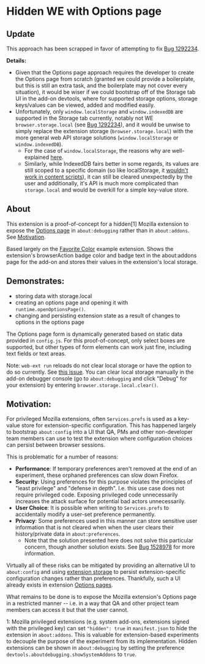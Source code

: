 # Hidden WE with Options page

## Update

This approach has been scrapped in favor of attempting to fix [Bug 1292234](https://bugzilla.mozilla.org/show_bug.cgi?id=1292234).

**Details:**
* Given that the Options page approach requires the developer to create the Options page from scratch (granted we could provide a boilerplate, but this is still an extra task, and the boilerplate may not cover every situation), it would be wiser if we could bootstrap off of the Storage tab UI in the add-on devtools, where for supported storage options, storage keys/values can be viewed, added and modified easily.
* Unfortunately, only `window.localStorage` and `window.indexedDB` are supported in the Storage tab currently, notably not WE `browser.storage.local` (see [Bug 1292234](https://bugzilla.mozilla.org/show_bug.cgi?id=1292234)), and it would be unwise to simply replace the extension storage (`browser.storage.local`) with the more general web API storage solutions (`window.localStorage` or `window.indexedDB`).
  * For the case of `window.localStorage`, the reasons why are well-explained [here](https://developer.mozilla.org/en-US/docs/Mozilla/Add-ons/WebExtensions/API/storage).
  * Similarly, while IndexedDB fairs better in some regards, its values are still scoped to a specific domain (so like localStorage, it [wouldn't work in content scripts](https://bugzilla.mozilla.org/show_bug.cgi?id=1292234#c2)), it can still be cleared unexpectedly by the user and additionally, it's API is much more complicated than `storage.local` and would be overkill for a simple key-value store.

## About

This extension is a proof-of-concept for a hidden[1] Mozilla extension to expose the [Options page](https://developer.mozilla.org/en-US/docs/Mozilla/Add-ons/WebExtensions/user_interface/Options_pages) in `about:debugging` rather than in `about:addons`. See [Motivation](#motivation).

Based largely on the [Favorite Color](https://github.com/mdn/webextensions-examples/tree/master/favourite-colour) example extension. Shows the extension's browserAction badge color and badge text in the about:addons page for the add-on and stores their values in the extension's local storage.

## Demonstrates:

* storing data with storage.local 
* creating an options page and opening it with `runtime.openOptionsPage()`.
* changing and persisting extension state as a result of changes to options in the options page

The Options page form is dynamically generated based on static data provided in `config.js`. For this proof-of-concept, only select boxes are supported, but other types of form elements can work just fine, including text fields or text areas.

Note: `web-ext run` reloads do not clear local storage or have the option to do so currently. See [this issue](https://github.com/mozilla/web-ext/issues/1517). You can clear local storage manually in the add-on debugger console (go to `about:debugging` and click "Debug" for your extension) by entering `browser.storage.local.clear()`.

## Motivation:

For privileged Mozilla extensions, often `Services.prefs` is used as a key-value store for extension-specific configuration. This has happened largely to bootstrap `about:config` into a UI that QA, PMs and other non-developer team members can use to test the extension where configuration choices can persist between browser sessions.

This is problematic for a number of reasons:
* **Performance**: If temporary preferences aren't removed at the end of an experiment, these orphaned preferences can slow down Firefox.
* **Security**: Using preferences for this purpose violates the principles of "least privilege" and "defense in depth". I.e. this use case does not require privileged code. Exposing privileged code unnecessarily increases the attack surface for potential bad actors unnecessarily.
* **User Choice**: It is possible when writing to `Services.prefs` to accidentally modify a user-set preference permanently.
* **Privacy**: Some preferences used in this manner can store sensitive user information that is not cleared when when the user clears their history/private data in `about:preferences`. 
  * Note that the solution presented here does not solve this particular concern, though another solution exists. See [Bug 1528978](https://bugzilla.mozilla.org/show_bug.cgi?id=1528978) for more information.

Virtually all of these risks can be mitigated by providing an alternative UI to `about:config` and using [extension storage](https://developer.mozilla.org/en-US/docs/Mozilla/Add-ons/WebExtensions/API/storage) to persist extension-specific configuration changes rather than preferences. Thankfully, such a UI already exists in extension [Options pages](https://developer.mozilla.org/en-US/docs/Mozilla/Add-ons/WebExtensions/user_interface/Options_pages).

What remains to be done is to expose the Mozilla extension's Options page in a restricted manner -- i.e. in a way that QA and other project team members can access it but that the user cannot.

1: Mozilla privileged extensions (e.g. system add-ons, extensions signed with the privileged key) can set `"hidden": true` in `manifest.json` to hide the extension in `about:addons`. This is valuable for extension-based experiments to decouple the purpose of the experiment from its implementation. Hidden extensions can be shown in `about:debugging` by setting the preference `devtools.aboutdebugging.showSystemAddons` to `true`.